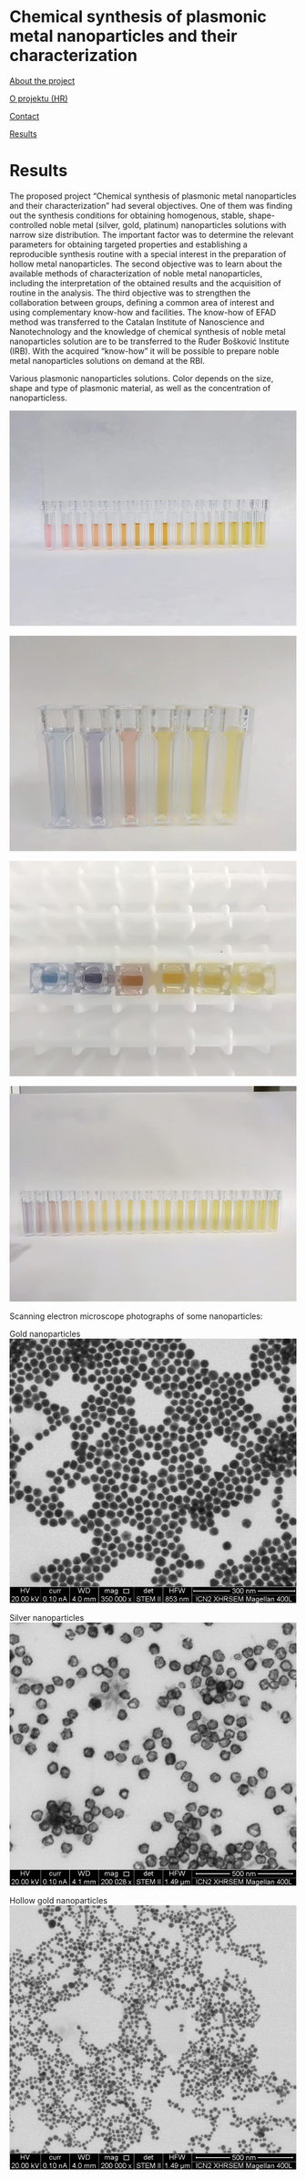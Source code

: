 # Chemical synthesis of plasmonic metal nanoparticles and their characterization


[About the project](./readme.md)

[O projektu (HR)](./hrabout.md)

[Contact](./contact.md)

[Results](./results.md)

# Results

The proposed project “Chemical synthesis of plasmonic metal nanoparticles and their characterization” had several objectives. One of them was finding out the synthesis conditions for obtaining homogenous, stable, shape-controlled noble metal (silver, gold, platinum) nanoparticles solutions with narrow size distribution. The important factor was to determine the relevant parameters for obtaining targeted properties and establishing a reproducible synthesis routine with a special interest in the preparation of hollow metal nanoparticles. The second objective was to learn about the available methods of characterization of noble metal nanoparticles, including the interpretation of the obtained results and the acquisition  of routine in the analysis. The third objective was to strengthen the collaboration between groups, defining a common area of interest and using complementary know-how and facilities. The know-how of EFAD method was transferred to the Catalan Institute of Nanoscience and Nanotechnology and the knowledge of chemical synthesis of noble metal nanoparticles solution are to be transferred to the Ruđer Bošković Institute (IRB). With the acquired “know-how” it will be possible to prepare noble metal nanoparticles solutions on demand at the RBI. 


Various plasmonic nanoparticles solutions. Color depends on the size, shape and type of plasmonic material, as well as the concentration of nanoparticless.

![np1](./photos/np1.jpg)  

![np2](./photos/np2.jpg)  

![np3](./photos/np3.jpg)  

![np4](./photos/np4.jpg)  


Scanning electron microscope photographs of some nanoparticles:

Gold nanoparticles
![aunp](./sem/aunp.tif) 

Silver nanoparticles
![agnp](./sem/agnp.tif) 

Hollow gold nanoparticles
![hollowaunp](./sem/hollowaunp.tif) 


